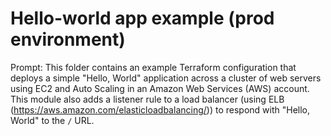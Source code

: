 # Hello-world app example (prod environment)

Prompt: This folder contains an example Terraform configuration that deploys a simple "Hello, World" application across a cluster of web servers using EC2 and Auto Scaling in an Amazon Web Services (AWS) account. This module also adds a listener rule to a load balancer (using ELB (https://aws.amazon.com/elasticloadbalancing/)) to respond with "Hello, World" to the `/` URL. 


